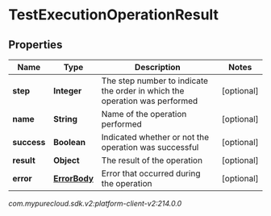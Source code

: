 # TestExecutionOperationResult


## Properties

| Name | Type | Description | Notes |
| ------------ | ------------- | ------------- | ------------- |
| **step** | **Integer** | The step number to indicate the order in which the operation was performed |  [optional] |
| **name** | **String** | Name of the operation performed |  [optional] |
| **success** | **Boolean** | Indicated whether or not the operation was successful |  [optional] |
| **result** | **Object** | The result of the operation |  [optional] |
| **error** | [**ErrorBody**](ErrorBody) | Error that occurred during the operation |  [optional] |




_com.mypurecloud.sdk.v2:platform-client-v2:214.0.0_
